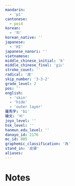 ```yaml
---
mandarin:
  - 'pí'
cantonese:
  - pei4
korean:
  - '피'
korean_native: ''
japanese:
  - 'HI'
japanese_nanori: ''
vietnamese:
middle_chinese_initial: 'b'
middle_chinese_final: 'ɣiᴇ'
stroke_count: ''
radical: '皮'
skip_number: '3-3-2'
grade_level: 2
pos: ''
english:
  - 'skin'
  - 'hide'
  - 'outer layer'
羅馬字: 'bi'
韓文: '비'
joyo_level: ''
hsk_level: ''
hanmun_edu_level: ''
danayo_id: 2176
mc_id: 805
graphemic_classification: '為'
stand_in: '皮膚'
aliases:
---
```


# Notes

